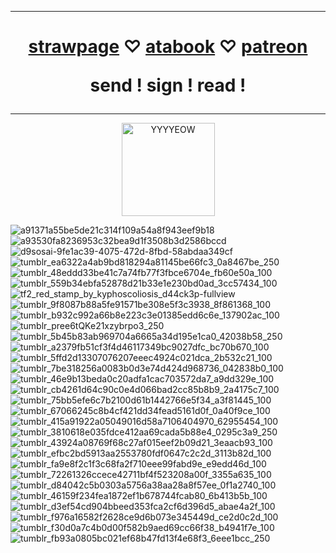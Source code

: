 
***
<h1 align="center">   
  
 [strawpage](https://danvs.straw.page/) ♡ [atabook](https://confetkitti.atabook.org/) ♡ [patreon](https://www.patreon.com/vampenguin/about)
 
send ! sign ! read !
</h1>

***
<p align="center">
<img width="149" alt="YYYYEOW" src="https://github.com/vampenguin/vampenguin/assets/102457014/a986255f-b2c0-4f2f-b826-1ec3c3ce4f06">
  
![a91371a55be5de21c314f109a54a8f943eef9b18](https://github.com/user-attachments/assets/f0b77b0b-5c71-4b3a-b4e8-e8b4dd84fd72) 
![a93530fa8236953c32bea9d1f3508b3d2586bccd](https://github.com/user-attachments/assets/0c511c19-b6c7-4468-babe-c96a4bf79193)
![d9sosai-9fe1ac39-4075-472d-8fbd-58abdaa349cf](https://github.com/user-attachments/assets/53ce7ab5-2f25-48ac-a128-c6b836b9e2b2)![tumblr_ea6322a4ab9bd818294a81145be66fc3_0a8467be_250](https://github.com/user-attachments/assets/06be52fb-b45d-4396-8592-08459933aae7)![tumblr_48eddd33be41c7a74fb77f3fbce6704e_fb60e50a_100](https://github.com/user-attachments/assets/af49ac43-cbd0-46ed-855f-8f2000d0d016)![tumblr_559b34ebfa52878d21b33e1e230bd0ad_3cc57434_100](https://github.com/user-attachments/assets/e7845172-4cd2-4f61-b426-cd8244fa63f2)![tf2_red_stamp_by_kyphoscoliosis_d44ck3p-fullview](https://github.com/user-attachments/assets/72e94516-ac42-4474-9726-bb4697afb739)![tumblr_9f8087b88a5fe91571be308e5f3c3938_8f861368_100](https://github.com/user-attachments/assets/afadaec8-cc24-4dad-9a6b-3b78c04b6908)![tumblr_b932c992a66b8e223c3e01385edd6c6e_137902ac_100](https://github.com/user-attachments/assets/bdd17ac5-5e84-463e-a066-ce6edd9859e4)![tumblr_pree6tQKe21xzybrpo3_250](https://github.com/user-attachments/assets/1dd0ddac-51d0-44ae-af2a-82d4ab22e886)![tumblr_5b45b83ab969704a6665a34d195e1ca0_42038b58_250](https://github.com/user-attachments/assets/c068e9ff-e8bd-41b9-9c62-22b6a18b152d)![tumblr_a2379fb51cf3f4d46117349bc9027dfc_bc70b670_100](https://github.com/user-attachments/assets/f1d0562c-b97c-418a-930d-6a94c61f116b)
![tumblr_5ffd2d13307076207eeec4924c021dca_2b532c21_100](https://github.com/user-attachments/assets/ca8ccfc0-de21-4933-99de-81ac2855e860)![tumblr_7be318256a0083b0d3e74d424d968736_042838b0_100](https://github.com/user-attachments/assets/1ca2f61b-0b1b-4c18-8cbf-0e70dc4e1e9a)![tumblr_46e9b13beda0c20adfa1cac703572da7_a9dd329e_100](https://github.com/user-attachments/assets/14cba426-5f1f-4350-9495-c98f1c516150)![tumblr_cb4261d64c90c0e4d066bad2cc85b8b9_2a4175c7_100](https://github.com/user-attachments/assets/02399677-8ddd-411f-b273-2459d27a6533)![tumblr_75bb5efe6c7b2100d61b1442766e5f34_a3f81445_100](https://github.com/user-attachments/assets/bc50aa61-e129-425b-be39-59a8f552baae)![tumblr_67066245c8b4cf421dd34fead5161d0f_0a40f9ce_100](https://github.com/user-attachments/assets/1cb82c1d-a212-4353-a481-289b6c16da2c)![tumblr_415a91922a05049016d58a7106404970_62955454_100](https://github.com/user-attachments/assets/6205a0bc-913d-47ce-871c-583645b1c580)
![tumblr_3810618e035fdce412aa69cada5b88e4_0295c3a9_250](https://github.com/user-attachments/assets/520e4599-9b8b-4ea7-a7ff-7ae389b12832)![tumblr_43924a08769f68c27af015eef2b09d21_3eaacb93_100](https://github.com/user-attachments/assets/19c0529c-15e5-4fdd-a5c9-d6f6e155d823)![tumblr_efbc2bd5913aa2553780fdf0647c2c2d_3113b82d_100](https://github.com/user-attachments/assets/50545d32-7d4f-48e8-bb10-53b12731fc1a)![tumblr_fa9e8f2c1f3c68fa2f710eee99fabd9e_e9edd46d_100](https://github.com/user-attachments/assets/8c23c734-1338-4b36-804c-9004d1b3204b)![tumblr_72261326ccece42711bf4f523208a00f_3355a635_100](https://github.com/user-attachments/assets/8a73a7e6-8072-49d4-b374-0d3509a116de)![tumblr_d84042c5b0303a5756a38aa28a8f57ee_0f1a2740_100](https://github.com/user-attachments/assets/9e90021f-d3b1-4885-8007-a2a910d55afd) ![tumblr_46159f234fea1872ef1b678744fcab80_6b413b5b_100](https://github.com/user-attachments/assets/b3d4ab82-34be-4d8d-b061-b9f8e1d478b0)![tumblr_d3ef54cd904bbeed353fca2cf6d396d5_abae4a2f_100](https://github.com/user-attachments/assets/df43bf9f-c64b-4405-905d-bc4dc07e3944)![tumblr_f976a16582f2628ce9d6b073e345449d_ce2d0c2d_100](https://github.com/user-attachments/assets/0aff3e70-f353-40d9-ad0f-66f6baae9b78)![tumblr_f30d0a7c4b0d00f582b9aed69cc66f38_b4941f7e_100](https://github.com/user-attachments/assets/fb3e9717-ce54-4dbb-ac78-fed1cea14a9e) ![tumblr_fb93a0805bc021ef68b47fd13f4e68f3_6eee1bcc_250](https://github.com/user-attachments/assets/da30b708-2f18-420c-a64c-53d137d30e87)






















<p>
<!--
**vampenguin/vampenguin** is a ✨ _special_ ✨ repository because its `README.md` (this file) appears on your GitHub profile.

Here are some ideas to get you started:

- 🔭 I’m currently working on ...
- 🌱 I’m currently learning ...
- 👯 I’m looking to collaborate on ...
- 🤔 I’m looking for help with ...
- 💬 Ask me about ...
- 📫 How to reach me: ...
- 😄 Pronouns: ...
- ⚡ Fun fact: ...
-->
